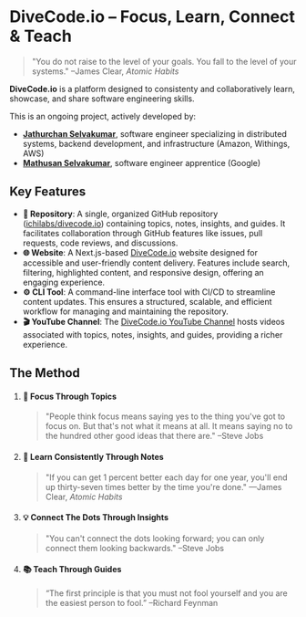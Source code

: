# DiveCode.io – Focus, Learn, Connect & Teach

> "You do not raise to the level of your goals. You fall to the level of your systems."
–James Clear, *Atomic Habits*

**DiveCode.io** is a platform designed to consistenty and collaboratively learn, showcase, and share software engineering skills.

This is an ongoing project, actively developed by:

- [**Jathurchan Selvakumar**](jathurchan.com), software engineer specializing in distributed systems, backend development, and infrastructure (Amazon, Withings, AWS)
- [**Mathusan Selvakumar**](mathusan.me), software engineer apprentice (Google)

## Key Features

- **🧩 Repository**: A single, organized GitHub repository ([ichilabs/divecode.io](https://github.com/ichilabs/divecode.io)) containing topics, notes, insights, and guides. It facilitates collaboration through GitHub features like issues, pull requests, code reviews, and discussions.
- **🌐 Website**: A Next.js-based [DiveCode.io](divecode.io) website designed for accessible and user-friendly content delivery. Features include search, filtering, highlighted content, and responsive design, offering an engaging experience.
- **⚙️ CLI Tool**: A command-line interface tool with CI/CD to streamline content updates. This ensures a structured, scalable, and efficient workflow for managing and maintaining the repository.
- **🎬 YouTube Channel**: The [DiveCode.io YouTube Channel](https://www.youtube.com/@divecodeio) hosts videos associated with topics, notes, insights, and guides, providing a richer experience.

## The Method

1. #### 🎯 Focus Through Topics

   > "People think focus means saying yes to the thing you've got to focus on. But that's not what it means at all. It means saying no to the hundred other good ideas that there are."
–Steve Jobs

2. #### 📆 Learn Consistently Through Notes

   > "If you can get 1 percent better each day for one year, you'll end up thirty-seven times better by the time you're done."
—James Clear, *Atomic Habits*

3. #### 💡 Connect The Dots Through Insights

   > "You can't connect the dots looking forward; you can only connect them looking backwards."
–Steve Jobs

4. #### 📚 Teach Through Guides

   > “The first principle is that you must not fool yourself and you are the easiest person to fool.”
–Richard Feynman

